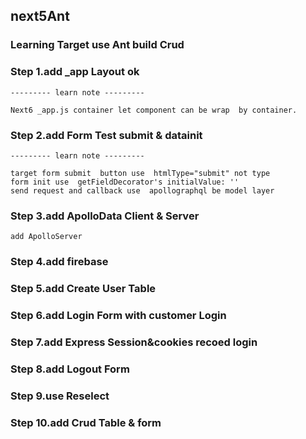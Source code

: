 ## next5Ant
### Learning Target use Ant build  Crud 

### Step 1.add _app Layout  ok
```
--------- learn note ---------

Next6 _app.js container let component can be wrap  by container.

```

### Step 2.add Form Test submit  & datainit

```
--------- learn note ---------

target form submit  button use  htmlType="submit" not type
form init use  getFieldDecorator's initialValue: ''
send request and callback use  apollographql be model layer

```


### Step 3.add ApolloData Client & Server

```
add ApolloServer 

```

### Step 4.add firebase 
### Step 5.add Create User Table
### Step 6.add Login Form with customer Login
### Step 7.add Express Session&cookies recoed login
### Step 8.add Logout Form 
### Step 9.use Reselect 
### Step 10.add Crud Table & form

